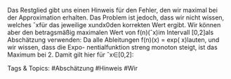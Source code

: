 Das Restglied gibt uns einen Hinweis für den Fehler, den wir maximal bei der Approximation erhalten.
Das Problem ist jedoch, dass wir nicht wissen, welches ˆxfür das jeweilige xundx0den korrekten
Wert ergibt. Wir können aber den betragsmäßig maximalen Wert von f(n)(ˆx)im Intervall [0,2]als
Abschätzung verwenden: Da alle Ableitungen f(n)(x) = exp( x)lauten, und wir wissen, dass die Expo-
nentialfunktion streng monoton steigt, ist das Maximum bei 2. Damit gilt hier für ˆx∈[0,2]:

   Tags & Topics:
   #Abschätzung
   #Hinweis
   #Wir